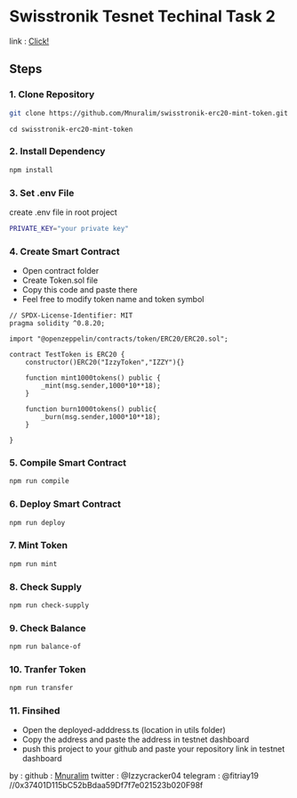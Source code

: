 # Swisstronik Tesnet Techinal Task 2

link : [Click!](https://www.swisstronik.com/testnet2/dashboard)

## Steps

### 1. Clone Repository

```bash
git clone https://github.com/Mnuralim/swisstronik-erc20-mint-token.git
```

```
cd swisstronik-erc20-mint-token
```

### 2. Install Dependency

```bash
npm install
```

### 3. Set .env File

create .env file in root project

```bash
PRIVATE_KEY="your private key"
```

### 4. Create Smart Contract

- Open contract folder
- Create Token.sol file
- Copy this code and paste there
- Feel free to modify token name and token symbol

```
// SPDX-License-Identifier: MIT
pragma solidity ^0.8.20;

import "@openzeppelin/contracts/token/ERC20/ERC20.sol";

contract TestToken is ERC20 {
    constructor()ERC20("IzzyToken","IZZY"){}

    function mint1000tokens() public {
        _mint(msg.sender,1000*10**18);
    }

    function burn1000tokens() public{
        _burn(msg.sender,1000*10**18);
    }

}
```

### 5. Compile Smart Contract

```bash
npm run compile
```

### 6. Deploy Smart Contract

```bash
npm run deploy
```

### 7. Mint Token

```bash
npm run mint
```

### 8. Check Supply

```bash
npm run check-supply
```

### 9. Check Balance

```bash
npm run balance-of
```

### 10. Tranfer Token

```bash
npm run transfer
```

### 11. Finsihed

- Open the deployed-adddress.ts (location in utils folder)
- Copy the address and paste the address in testnet dashboard
- push this project to your github and paste your repository link in testnet dashboard

by :
github : [Mnuralim](https://github.com/Mnuralim)
twitter : @Izzycracker04
telegram : @fitriay19
//0x37401D115bC52bBdaa59Df7f7e021523b020F98f
